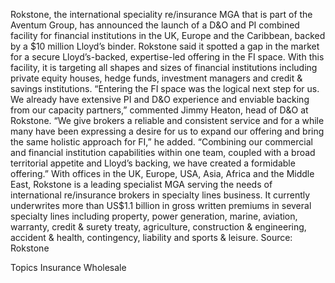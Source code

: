 Rokstone, the international speciality re/insurance MGA that is part of the Aventum Group, has announced the launch of a D&O and PI combined facility for financial institutions in the UK, Europe and the Caribbean, backed by a $10 million Lloyd’s binder.
Rokstone said it spotted a gap in the market for a secure Lloyd’s-backed, expertise-led offering in the FI space. With this facility, it is targeting all shapes and sizes of financial institutions including private equity houses, hedge funds, investment managers and credit & savings institutions.
“Entering the FI space was the logical next step for us. We already have extensive PI and D&O experience and enviable backing from our capacity partners,” commented Jimmy Heaton, head of D&O at Rokstone.
“We give brokers a reliable and consistent service and for a while many have been expressing a desire for us to expand our offering and bring the same holistic approach for FI,” he added. “Combining our commercial and financial institution capabilities within one team, coupled with a broad territorial appetite and Lloyd’s backing, we have created a formidable offering.”
With offices in the UK, Europe, USA, Asia, Africa and the Middle East, Rokstone is a leading specialist MGA serving the needs of international re/insurance brokers in specialty lines business. It currently underwrites more than US$1.1 billion in gross written premiums in several specialty lines including property, power generation, marine, aviation, warranty, credit & surety treaty, agriculture, construction & engineering, accident & health, contingency, liability and sports & leisure.
Source: Rokstone

Topics
Insurance Wholesale

